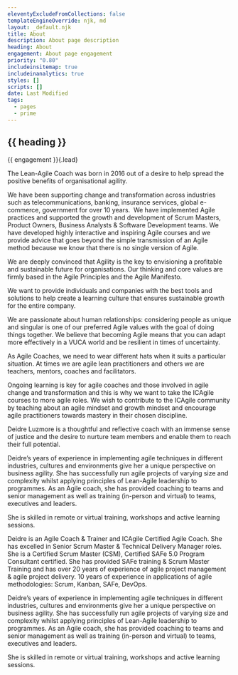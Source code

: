 ```yaml
---
eleventyExcludeFromCollections: false
templateEngineOverride: njk, md
layout: _default.njk
title: About
description: About page description
heading: About
engagement: About page engagement
priority: "0.80"
includeinsitemap: true
includeinanalytics: true
styles: []
scripts: []
date: Last Modified
tags:
  - pages
  - prime
---
```

<main>

<div class="default-grid">

<section>

# {{ heading }}

{{ engagement }}{.lead}

The Lean-Agile Coach was born in 2016 out of a desire to help spread the positive benefits of organisational agility.

We have been supporting change and transformation across industries such as telecommunications, banking, insurance services, global e-commerce, government for over 10 years.  We have implemented Agile practices and supported the growth and development of Scrum Masters, Product Owners, Business Analysts & Software Development teams. We have developed highly interactive and inspiring Agile courses and we provide advice that goes beyond the simple transmission of an Agile method because we know that there is no single version of Agile.

We are deeply convinced that Agility is the key to envisioning a profitable and sustainable future for organisations. Our thinking and core values are firmly based in the Agile Principles and the Agile Manifesto.

We want to provide individuals and companies with the best tools and solutions to help create a learning culture that ensures sustainable growth for the entire company.

We are passionate about human relationships: considering people as unique and singular is one of our preferred Agile values with the goal of doing things together. We believe that becoming Agile means that you can adapt more effectively in a VUCA world and be resilient in times of uncertainty.

As Agile Coaches, we need to wear different hats when it suits a particular situation. At times we are agile lean practitioners and others we are teachers, mentors, coaches and facilitators.

Ongoing learning is key for agile coaches and those involved in agile change and transformation and this is why we want to take the ICAgile courses to more agile roles. We wish to contribute to the ICAgile community by teaching about an agile mindset and growth mindset and encourage agile practitioners towards mastery in their chosen discipline.

Deidre Luzmore is a thoughtful and reflective coach with an immense sense of justice and the desire to nurture team members and enable them to reach their full potential.

Deidre’s years of experience in implementing agile techniques in different industries, cultures and environments give her a unique perspective on business agility. She has successfully run agile projects of varying size and complexity whilst applying principles of Lean-Agile leadership to programmes. As an Agile coach, she has provided coaching to teams and senior management as well as training (in-person and virtual) to teams, executives and leaders.

She is skilled in remote or virtual training, workshops and active learning sessions.

Deidre is an Agile Coach & Trainer and ICAgile Certified Agile Coach. She has excelled in Senior Scrum Master & Technical Delivery Manager roles. She is a Certified Scrum Master (CSM), Certified SAFe 5.0 Program Consultant certified. She has provided SAFe training & Scrum Master Training and has over 20 years of experience of agile project management & agile project delivery. 10 years of experience in applications of agile methodologies: Scrum, Kanban, SAFe, DevOps.

Deidre’s years of experience in implementing agile techniques in different industries, cultures and environments give her a unique perspective on business agility. She has successfully run agile projects of varying size and complexity whilst applying principles of Lean-Agile leadership to programmes. As an Agile coach, she has provided coaching to teams and senior management as well as training (in-person and virtual) to teams, executives and leaders.

She is skilled in remote or virtual training, workshops and active learning sessions.

</section>

</div>

</main>